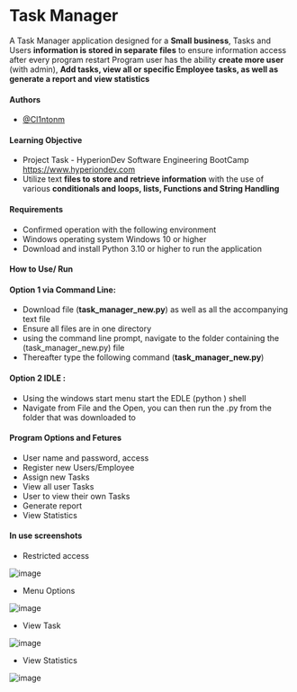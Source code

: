 
# Task Manager

A Task Manager application designed for a **Small business**, Tasks and Users **information is stored in separate files** to ensure information access after every program restart 
Program user has the ability **create more user** (with admin), **Add tasks, view all or specific Employee tasks, as well as generate a report and view statistics**

#### Authors

- [@Cl1ntonm](https://www.github.com/Cl1ntonm)


#### Learning Objective
- Project Task - HyperionDev Software Engineering BootCamp https://www.hyperiondev.com
- Utilize text **files to store and retrieve information** with the use of various **conditionals and loops, lists, Functions and String Handling**



#### Requirements

- Confirmed operation with the following environment 
- Windows operating system Windows 10 or higher
- Download and install Python 3.10 or higher to run the application 

#### How to Use/ Run

#### Option 1 via Command Line: 
- Download file (**task_manager_new.py**) as well as all the accompanying text file 
- Ensure all files are in one directory 
- using the command line prompt, navigate to the folder containing the (task_manager_new.py) file
- Thereafter type the following command (**task_manager_new.py**)

#### Option 2 IDLE :
- Using the windows start menu start the EDLE (python ) shell
- Navigate from File and the Open, you can then run the .py from the folder that was downloaded to 


#### Program Options and Fetures 

- User name and password, access
- Register new Users/Employee
- Assign new Tasks
- View all user Tasks
- User to view their own Tasks
- Generate report 
- View Statistics


#### In use screenshots
- Restricted access

![image](https://user-images.githubusercontent.com/100873531/157227311-0d75fbf9-cefa-420c-845f-a20d5e2f2afa.png)

- Menu Options

![image](https://user-images.githubusercontent.com/100873531/157227461-dd56f806-460f-4f2d-8759-35daab59b1be.png)

- View Task

![image](https://user-images.githubusercontent.com/100873531/157227734-81bf2892-b6c9-4e93-9fad-b03f24044868.png)

- View Statistics 

![image](https://user-images.githubusercontent.com/100873531/157227873-7fdc223b-3171-4e9a-a35a-fdbf803ef51d.png)

